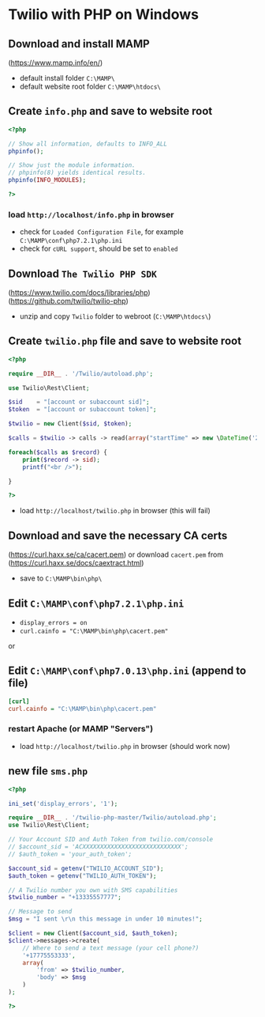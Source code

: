 # Twilio with PHP on Windows

## Download and install MAMP
(https://www.mamp.info/en/)

* default install folder `C:\MAMP\`
* default website root folder `C:\MAMP\htdocs\`

## Create `info.php` and save to website root

``` php
<?php

// Show all information, defaults to INFO_ALL
phpinfo();

// Show just the module information.
// phpinfo(8) yields identical results.
phpinfo(INFO_MODULES);

?>

```

### load `http://localhost/info.php` in browser

* check for `Loaded Configuration File`, for example	`C:\MAMP\conf\php7.2.1\php.ini`
* check for `cURL support`, should be set to `enabled`

## Download `The Twilio PHP SDK`
(https://www.twilio.com/docs/libraries/php)   
(https://github.com/twilio/twilio-php)   

* unzip and copy `Twilio` folder to webroot (`C:\MAMP\htdocs\`)

## Create `twilio.php` file and save to website root

``` php
<?php

require __DIR__ . '/Twilio/autoload.php';

use Twilio\Rest\Client;

$sid    = "[account or subaccount sid]";
$token  = "[account or subaccount token]";

$twilio = new Client($sid, $token);

$calls = $twilio -> calls -> read(array("startTime" => new \DateTime('2018-6-4')));

foreach($calls as $record) {
    print($record -> sid);
    printf("<br />");

}

?>

```

* load `http://localhost/twilio.php` in browser (this will fail)

## Download and save the necessary CA certs
(https://curl.haxx.se/ca/cacert.pem) or download `cacert.pem` from (https://curl.haxx.se/docs/caextract.html)
* save to `C:\MAMP\bin\php\`

## Edit `C:\MAMP\conf\php7.2.1\php.ini`
* `display_errors = on`
* `curl.cainfo = "C:\MAMP\bin\php\cacert.pem"`

or 

## Edit `C:\MAMP\conf\php7.0.13\php.ini` (append to file)
``` ini
[curl]
curl.cainfo = "C:\MAMP\bin\php\cacert.pem"

```

### restart Apache (or MAMP "Servers")

* load `http://localhost/twilio.php` in browser (should work now)


## new file `sms.php`

``` php
<?php

ini_set('display_errors', '1');

require __DIR__ . '/twilio-php-master/Twilio/autoload.php';
use Twilio\Rest\Client;

// Your Account SID and Auth Token from twilio.com/console
// $account_sid = 'ACXXXXXXXXXXXXXXXXXXXXXXXXXXXX';
// $auth_token = 'your_auth_token';

$account_sid = getenv("TWILIO_ACCOUNT_SID");
$auth_token = getenv("TWILIO_AUTH_TOKEN");

// A Twilio number you own with SMS capabilities
$twilio_number = "+13335557777";

// Message to send
$msg = "I sent \r\n this message in under 10 minutes!";

$client = new Client($account_sid, $auth_token);
$client->messages->create(
    // Where to send a text message (your cell phone?)
    '+17775553333',
    array(
        'from' => $twilio_number,
        'body' => $msg
    )
);

?>

```
